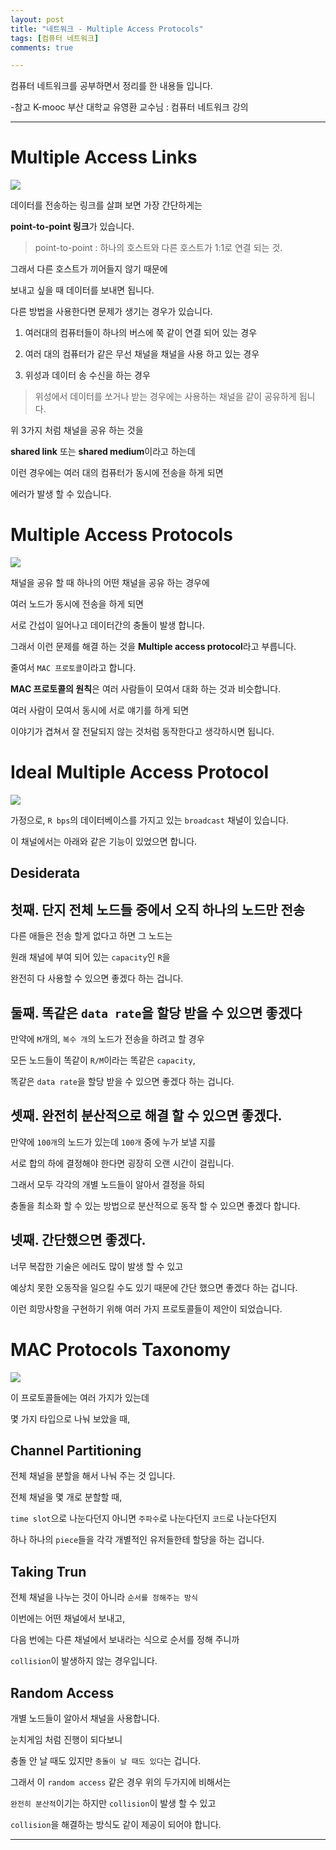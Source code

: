 ```yaml
---
layout: post
title: "네트워크 - Multiple Access Protocols"
tags: [컴퓨터 네트워크]
comments: true

---
```


컴퓨터 네트워크를 공부하면서 정리를 한 내용들 입니다.

-참고 K-mooc 부산 대학교 유영환 교수님 : 컴퓨터 네트워크 강의

---

# Multiple Access Links

<img src="/images/2021년/0117/Multiple Access Links.PNG">

데이터를 전송하는 링크를 살펴 보면 가장 간단하게는 

<strong>point-to-point 링크</strong>가 있습니다.

> point-to-point : 하나의 호스트와 다른 호스트가 1:1로 연결 되는 것.

그래서 다른 호스트가 끼어들지 않기 때문에 

보내고 싶을 때 데이터를 보내면 됩니다.

다른 방법을 사용한다면 문제가 생기는 경우가 있습니다.

1. 여러대의 컴퓨터들이 하나의 버스에 쭉 같이 연결 되어 있는 경우

2. 여러 대의 컴퓨터가 같은 무선 채널을 채널을 사용 하고 있는 경우

3. 위성과 데이터 송 수신을 하는 경우

> 위성에서 데이터를 쏘거나 받는 경우에는 사용하는 채널을 같이 공유하게 됩니다.

위 3가지 처럼 채널을 공유 하는 것을 

<strong>shared link</strong> 또는 <strong>shared medium</strong>이라고 하는데

이런 경우에는 여러 대의 컴퓨터가 동시에 전송을 하게 되면 

에러가 발생 할 수 있습니다.

# Multiple Access Protocols

<img src="/images/2021년/0117/Multiple Access Protocols.PNG">

채널을 공유 할 때 하나의 어떤 채널을 공유 하는 경우에 

여러 노드가 동시에 전송을 하게 되면 

서로 간섭이 일어나고 데이터간의 충돌이 발생 합니다.

그래서 이런 문제를 해결 하는 것을 <strong>Multiple access protocol</strong>라고 부릅니다.

줄여서 `MAC 프로토콜`이라고 합니다.

<strong>MAC 프로토콜의 원칙</strong>은 여러 사람들이 모여서 대화 하는 것과 비슷합니다.

여러 사람이 모여서 동시에 서로 얘기를 하게 되면 

이야기가 겹쳐서 잘 전달되지 않는 것처럼 동작한다고 생각하시면 됩니다.

# Ideal Multiple Access Protocol

<img src="/images/2021년/0117/Ideal Multiple Access Protocol.PNG">

가정으로, `R bps`의 데이터베이스를 가지고 있는 `broadcast` 채널이 있습니다.

이 채널에서는 아래와 같은 기능이 있었으면 합니다.

## Desiderata

## 첫째. 단지 전체 노드들 중에서 오직 하나의 노드만 전송

다른 애들은 전송 할게 없다고 하면 그 노드는 

원래 채널에 부여 되어 있는 `capacity`인 `R`을 

완전히 다 사용할 수 있으면 좋겠다 하는 겁니다.

## 둘째. 똑같은 `data rate`을 할당 받을 수 있으면 좋겠다

만약에 `M`개의, `복수 개`의 노드가 전송을 하려고 할 경우

모든 노드들이 똑같이 `R/M`이라는 똑같은 `capacity`, 

똑같은 `data rate`을 할당 받을 수 있으면 좋겠다 하는 겁니다.

## 셋째. 완전히 분산적으로 해결 할 수 있으면 좋겠다.

만약에 `100개`의 노드가 있는데 `100개` 중에 누가 보낼 지를 

서로 합의 하에 결정해야 한다면 굉장히 오랜 시간이 걸립니다.

그래서 모두 각각의 개별 노드들이 알아서 결정을 하되 

충돌을 최소화 할 수 있는 방법으로 분산적으로 동작 할 수 있으면 좋겠다 합니다.

## 넷째. 간단했으면 좋겠다.

너무 복잡한 기술은 에러도 많이 발생 할 수 있고 

예상치 못한 오동작을 일으킬 수도 있기 때문에 간단 했으면 좋겠다 하는 겁니다.

이런 희망사항을 구현하기 위해 여러 가지 프로토콜들이 제안이 되었습니다.

# MAC Protocols Taxonomy

<img src="/images/2021년/0117/MAC Protocols Taxonomy.PNG">

이 프로토콜들에는 여러 가지가 있는데 

몇 가지 타입으로 나눠 보았을 때,

## Channel Partitioning

전체 채널을 분할을 해서 나눠 주는 것 입니다.

전체 채널을 몇 개로 분할할 때, 

`time slot`으로 나눈다던지 아니면 `주파수`로 나눈다던지 `코드`로 나눈다던지

하나 하나의 `piece`들을 각각 개별적인 유저들한테 할당을 하는 겁니다.

## Taking Trun

전체 채널을 나누는 것이 아니라 `순서를 정해주는 방식`

이번에는 어떤 채널에서 보내고, 

다음 번에는 다른 채널에서 보내라는 식으로 순서를 정해 주니까

`collision`이 발생하지 않는 경우입니다.

## Random Access

개별 노드들이 알아서 채널을 사용합니다.

눈치게임 처럼 진행이 되다보니 

충돌 안 날 때도 있지만 `충돌이 날 때도 있다`는 겁니다.

그래서 이 `random access` 같은 경우 위의 두가지에 비해서는 

`완전히 분산적`이기는 하지만 `collision`이 발생 할 수 있고

`collision`을 해결하는 방식도 같이 제공이 되어야 합니다.

---
